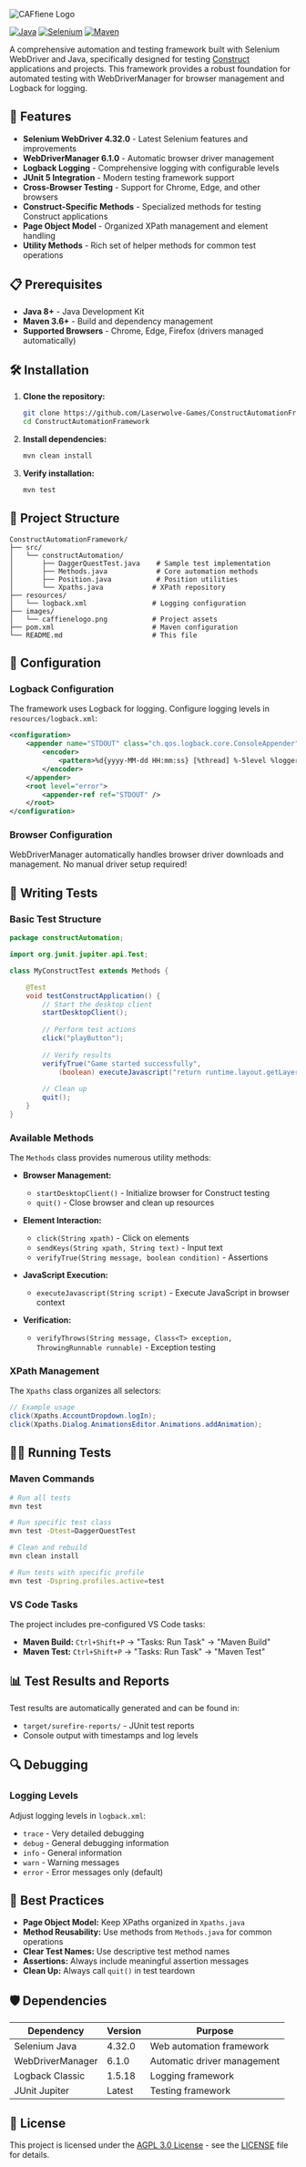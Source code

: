 ![CAFfiene Logo](images/logo.png)

[![Java](https://img.shields.io/badge/Java-ED8B00?style=for-the-badge&logo=java&logoColor=white)](https://www.java.com/)
[![Selenium](https://img.shields.io/badge/Selenium-43B02A?style=for-the-badge&logo=selenium&logoColor=white)](https://www.selenium.dev/)
[![Maven](https://img.shields.io/badge/Maven-C71A36?style=for-the-badge&logo=apache-maven&logoColor=white)](https://maven.apache.org/)

A comprehensive automation and testing framework built with Selenium WebDriver and Java, specifically designed for testing [Construct](https://www.construct.net/) applications and projects. This framework provides a robust foundation for automated testing with WebDriverManager for browser management and Logback for logging.

## 🚀 Features

- **Selenium WebDriver 4.32.0** - Latest Selenium features and improvements
- **WebDriverManager 6.1.0** - Automatic browser driver management
- **Logback Logging** - Comprehensive logging with configurable levels
- **JUnit 5 Integration** - Modern testing framework support
- **Cross-Browser Testing** - Support for Chrome, Edge, and other browsers
- **Construct-Specific Methods** - Specialized methods for testing Construct applications
- **Page Object Model** - Organized XPath management and element handling
- **Utility Methods** - Rich set of helper methods for common test operations

## 📋 Prerequisites

- **Java 8+** - Java Development Kit
- **Maven 3.6+** - Build and dependency management
- **Supported Browsers** - Chrome, Edge, Firefox (drivers managed automatically)

## 🛠️ Installation

1. **Clone the repository:**
   ```bash
   git clone https://github.com/Laserwolve-Games/ConstructAutomationFramework.git
   cd ConstructAutomationFramework
   ```

2. **Install dependencies:**
   ```bash
   mvn clean install
   ```

3. **Verify installation:**
   ```bash
   mvn test
   ```

## 📁 Project Structure

```
ConstructAutomationFramework/
├── src/
│   └── constructAutomation/
│       ├── DaggerQuestTest.java    # Sample test implementation
│       ├── Methods.java            # Core automation methods
│       ├── Position.java           # Position utilities
│       └── Xpaths.java            # XPath repository
├── resources/
│   └── logback.xml                # Logging configuration
├── images/
│   └── caffienelogo.png           # Project assets
├── pom.xml                        # Maven configuration
└── README.md                      # This file
```

## 🔧 Configuration

### Logback Configuration

The framework uses Logback for logging. Configure logging levels in `resources/logback.xml`:

```xml
<configuration>
    <appender name="STDOUT" class="ch.qos.logback.core.ConsoleAppender">
        <encoder>
            <pattern>%d{yyyy-MM-dd HH:mm:ss} [%thread] %-5level %logger{36}.%M\(%line\) - %msg%n</pattern>
        </encoder>
    </appender>
    <root level="error">
        <appender-ref ref="STDOUT" />
    </root>
</configuration>
```

### Browser Configuration

WebDriverManager automatically handles browser driver downloads and management. No manual driver setup required!

## 🧪 Writing Tests

### Basic Test Structure

```java
package constructAutomation;

import org.junit.jupiter.api.Test;

class MyConstructTest extends Methods {

    @Test
    void testConstructApplication() {
        // Start the desktop client
        startDesktopClient();
        
        // Perform test actions
        click("playButton");
        
        // Verify results
        verifyTrue("Game started successfully", 
            (boolean) executeJavascript("return runtime.layout.getLayer('gameLayer').isVisible"));
        
        // Clean up
        quit();
    }
}
```

### Available Methods

The `Methods` class provides numerous utility methods:

- **Browser Management:**
  - `startDesktopClient()` - Initialize browser for Construct testing
  - `quit()` - Close browser and clean up resources

- **Element Interaction:**
  - `click(String xpath)` - Click on elements
  - `sendKeys(String xpath, String text)` - Input text
  - `verifyTrue(String message, boolean condition)` - Assertions

- **JavaScript Execution:**
  - `executeJavascript(String script)` - Execute JavaScript in browser context

- **Verification:**
  - `verifyThrows(String message, Class<T> exception, ThrowingRunnable runnable)` - Exception testing

### XPath Management

The `Xpaths` class organizes all selectors:

```java
// Example usage
click(Xpaths.AccountDropdown.logIn);
click(Xpaths.Dialog.AnimationsEditor.Animations.addAnimation);
```

## 🏃‍♂️ Running Tests

### Maven Commands

```bash
# Run all tests
mvn test

# Run specific test class
mvn test -Dtest=DaggerQuestTest

# Clean and rebuild
mvn clean install

# Run tests with specific profile
mvn test -Dspring.profiles.active=test
```

### VS Code Tasks

The project includes pre-configured VS Code tasks:

- **Maven Build:** `Ctrl+Shift+P` → "Tasks: Run Task" → "Maven Build"
- **Maven Test:** `Ctrl+Shift+P` → "Tasks: Run Task" → "Maven Test"

## 📊 Test Results and Reports

Test results are automatically generated and can be found in:
- `target/surefire-reports/` - JUnit test reports
- Console output with timestamps and log levels

## 🔍 Debugging

### Logging Levels

Adjust logging levels in `logback.xml`:
- `trace` - Very detailed debugging
- `debug` - General debugging information
- `info` - General information
- `warn` - Warning messages
- `error` - Error messages only (default)

## 📝 Best Practices

- **Page Object Model:** Keep XPaths organized in `Xpaths.java`
- **Method Reusability:** Use methods from `Methods.java` for common operations
- **Clear Test Names:** Use descriptive test method names
- **Assertions:** Always include meaningful assertion messages
- **Clean Up:** Always call `quit()` in test teardown

## 🛡️ Dependencies

| Dependency | Version | Purpose |
|------------|---------|---------|
| Selenium Java | 4.32.0 | Web automation framework |
| WebDriverManager | 6.1.0 | Automatic driver management |
| Logback Classic | 1.5.18 | Logging framework |
| JUnit Jupiter | Latest | Testing framework |

## 📄 License

This project is licensed under the [AGPL 3.0 License](https://www.gnu.org/licenses/agpl-3.0.html.en) - see the [LICENSE](LICENSE) file for details.
